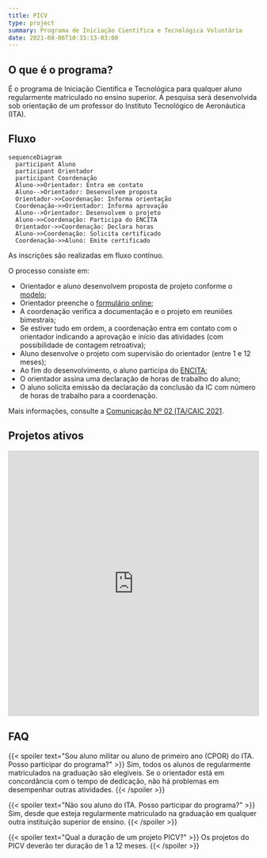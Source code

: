 ```yaml
---
title: PICV
type: project
summary: Programa de Iniciação Científica e Tecnológica Voluntária
date: 2021-08-06T10:33:13-03:00
---
```


## O que é o programa?

É o programa de Iniciação Científica e Tecnológica para qualquer aluno
regularmente matriculado no ensino superior.  A pesquisa será desenvolvida sob
orientação de um professor do Instituto Tecnológico de Aeronáutica (ITA).

## Fluxo

```mermaid
sequenceDiagram
  participant Aluno
  participant Orientador
  participant Coordenação
  Aluno->>Orientador: Entra em contato
  Aluno-->Orientador: Desenvolvem proposta
  Orientador->>Coordenação: Informa orientação
  Coordenação->>Orientador: Informa aprovação
  Aluno-->Orientador: Desenvolvem o projeto
  Aluno->>Coordenação: Participa do ENCITA
  Orientador->>Coordenação: Declara horas
  Aluno->>Coordenação: Solicita certificado
  Coordenação->>Aluno: Emite certificado
```

As inscrições são realizadas em fluxo contínuo.

O processo consiste em:

- Orientador e aluno desenvolvem proposta de projeto conforme o [modelo](/documentos/modelos/picv.docx);
- Orientador preenche o [formulário online](https://airtable.com/shrJ4ZII0eNNZB4n3);
- A coordenação verifica a documentação e o projeto em reuniões bimestrais;
- Se estiver tudo em ordem, a coordenação entra em contato com o orientador
  indicando a aprovação e início das atividades (com possibilidade de contagem
  retroativa);
- Aluno desenvolve o projeto com supervisão do orientador (entre 1 e 12 meses);
- Ao fim do desenvolvimento, o aluno participa do [ENCITA](/evento);
- O orientador assina uma declaração de horas de trabalho do aluno;
- O aluno solicita emissão da declaração da conclusão da IC com número de horas de
  trabalho para a coordenação.

Mais informações, consulte a [Comunicação Nº 02 ITA/CAIC 2021](/documentos/atas/2021-02.pdf).

## Projetos ativos

<iframe class="airtable-embed" src="https://airtable.com/embed/shrxpwtveorf0LsBF?backgroundColor=orange&layout=card" frameborder="0" onmousewheel="" width="100%" height="533" style="background: transparent; border: 1px solid #ccc;"></iframe>

## FAQ

{{< spoiler text="Sou aluno militar ou aluno de primeiro ano (CPOR) do ITA. Posso participar do programa?" >}}
  Sim, todos os alunos de regularmente matriculados na graduação são elegíveis.
  Se o orientador está em concordância com o tempo de dedicação, não há
  problemas em desempenhar outras atividades.
{{< /spoiler >}}

{{< spoiler text="Não sou aluno do ITA. Posso participar do programa?" >}}
  Sim, desde que esteja regularmente matriculado na graduação em qualquer outra instituição superior de ensino.
{{< /spoiler >}}

{{< spoiler text="Qual a duração de um projeto PICV?" >}}
  Os projetos do PICV deverão ter duração de 1 a 12 meses.
{{< /spoiler >}}
